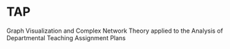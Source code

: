 # TAP
Graph Visualization and Complex Network Theory applied to the Analysis of Departmental Teaching Assignment Plans
